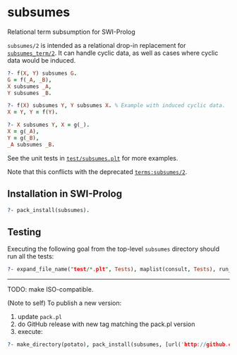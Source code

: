 # subsumes
Relational term subsumption for SWI-Prolog

`subsumes/2` is intended as a relational drop-in replacement for [`subsumes_term/2`](https://www.swi-prolog.org/pldoc/doc_for?object=subsumes_term/2). It can handle cyclic data, as well as cases where cyclic data would be induced.

```prolog
?- f(X, Y) subsumes G.
G = f(_A, _B),
X subsumes _A,
Y subsumes _B.

?- f(X) subsumes Y, Y subsumes X. % Example with induced cyclic data.
X = Y, Y = f(Y).

?- X subsumes Y, X = g(_).
X = g(_A),
Y = g(_B),
_A subsumes _B.
```

See the unit tests in [`test/subsumes.plt`](test/subsumes.plt) for more examples.

Note that this conflicts with the deprecated [`terms:subsumes/2`](https://www.swi-prolog.org/pldoc/doc_for?object=subsumes/2).

## Installation in SWI-Prolog

```prolog
?- pack_install(subsumes).
```

## Testing

Executing the following goal from the top-level `subsumes` directory should run all the tests:
```prolog
?- expand_file_name("test/*.plt", Tests), maplist(consult, Tests), run_tests.
```

---

TODO: make ISO-compatible.

(Note to self) To publish a new version:
1. update `pack.pl`
2. do GitHub release with new tag matching the pack.pl version
3. execute:
```prolog
?- make_directory(potato), pack_install(subsumes, [url('http://github.com/GeoffChurch/subsumes/archive/13.17.zip'), package_directory(potato)]).
```
